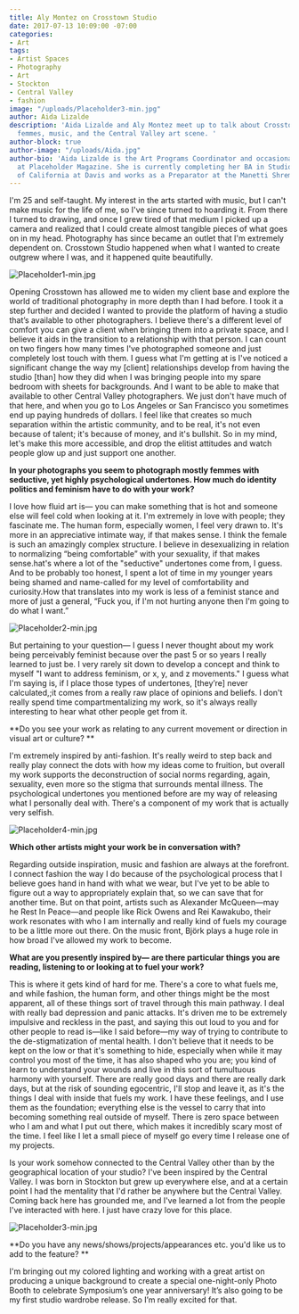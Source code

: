 ```yaml
---
title: Aly Montez on Crosstown Studio
date: 2017-07-13 10:09:00 -07:00
categories:
- Art
tags:
- Artist Spaces
- Photography
- Art
- Stockton
- Central Valley
- fashion
image: "/uploads/Placeholder3-min.jpg"
author: Aida Lizalde
description: 'Aida Lizalde and Aly Montez meet up to talk about Crosstown Studio,
  femmes, music, and the Central Valley art scene. '
author-block: true
author-image: "/uploads/Aida.jpg"
author-bio: 'Aida Lizalde is the Art Programs Coordinator and occasional contributor
  at Placeholder Magazine. She is currently completing her BA in Studio Arts at University
  of California at Davis and works as a Preparator at the Manetti Shrem Museum. '
---
```


I'm 25 and self-taught. My interest in the arts started with music, but I can't make music for the life of me, so I've since turned to hoarding it. From there I turned to drawing, and once I grew tired of that medium I picked up a camera and realized that I could create almost tangible pieces of what goes on in my head. Photography has since became an outlet that I'm extremely dependent on. Crosstown Studio happened when what I wanted to create outgrew where I was, and it happened quite beautifully. 

![Placeholder1-min.jpg](/uploads/Placeholder1-min.jpg)

Opening Crosstown has allowed me to widen my client base and explore the world of traditional photography in more depth than I had before. I took it a step further and decided I wanted to provide the platform of having a studio that’s available to other photographers. I believe there's a different level of comfort you can give a client when bringing them into a private space, and I believe it aids in the transition to a relationship with that person. I can count on two fingers how many times I've photographed someone and just completely lost touch with them. I guess what I'm getting at is I've noticed a significant change  the way my [client] relationships develop from having the studio [than]  how they did when I was bringing people into my spare bedroom with sheets for backgrounds. And I want to be able to make that available to other Central Valley photographers. We just don't have much of that here, and when you go to Los Angeles or San Francisco you sometimes end up paying hundreds of dollars. I feel like that creates so much separation within the artistic community, and to be real, it's not even because of talent; it's because of money, and it's bullshit. So in my mind, let's make this more accessible, and drop the elitist attitudes and watch people glow up and just support one another. 

**In your photographs you seem to photograph mostly femmes with seductive, yet highly psychological undertones. How much do identity politics and feminism have to do with your work?**

I love how fluid art is— you can make something that is hot and someone else will feel cold when looking at it. I'm extremely in love with people; they fascinate me. The human form, especially women, I feel very drawn to. It's more in an appreciative intimate way, if that makes sense. I think the female is such an amazingly complex structure. I believe in desexualizing in relation to normalizing “being comfortable” with your sexuality, if that makes sense.hat's where a lot of the "seductive" undertones come from, I guess. And to be probably too honest, I spent a lot of time in my younger years being shamed and name-called for my level of comfortability and curiosity.How that translates into my work is less of a feminist stance and more of just a general, “Fuck you, if I'm not hurting anyone then I'm going to do what I want.”
 
![Placeholder2-min.jpg](/uploads/Placeholder2-min.jpg)

But pertaining to your question— I guess I never thought about my work being perceivably feminist because over the past 5 or so years I really learned to just be. I very rarely sit down to develop a concept and think to myself "I want to address feminism, or x, y, and z movements." I guess what I'm saying is, if I place those types of undertones, [they’re] never calculated,;it comes from a really raw place of opinions and beliefs. I don't really spend time compartmentalizing my work, so it's always really interesting to hear what other people get from it. 

**Do you see your work as relating to any current movement or direction in visual art or culture? ** 

I'm extremely inspired by anti-fashion. It's really weird to step back and really play connect the dots with how my ideas come to fruition, but overall my work supports the deconstruction of social norms regarding, again, sexuality, even more so the stigma that surrounds mental illness. The psychological undertones you mentioned before are my way of releasing what I personally deal with. There's a component of my work that is actually very selfish. 

![Placeholder4-min.jpg](/uploads/Placeholder4-min.jpg)

**Which other artists might your work be in conversation with?**
  
Regarding outside inspiration, music and fashion are always at the forefront. I connect fashion the way I do because of the psychological process that I believe goes hand in hand with what we wear, but I've yet to be able to figure out a way to appropriately explain that, so we can save that for another time. But on that point, artists such as Alexander McQueen—may he Rest In Peace—and people like Rick Owens and Rei Kawakubo, their work resonates with who I am internally and really kind of fuels my courage to be a little more out there. On the music front, Björk plays a huge role in how broad I've allowed my work to become. 

**What are you presently inspired by— are there particular things you are reading, listening to or looking at to fuel your work?**

This is where it gets kind of hard for me. There's a core to what fuels me, and while fashion, the human form, and other things might be the most apparent, all of these things sort of travel through this main pathway. I deal with really bad depression and panic attacks. It's driven me to be extremely impulsive and reckless in the past, and saying this out loud to you and for other people to read is—like I said before—my way of trying to contribute to the de-stigmatization of mental health. I don't believe that it needs to be kept on the low or that it's something to hide, especially when while it may control you most of the time, it has also shaped who you are; you kind of learn to understand your wounds and live in this sort of tumultuous harmony with yourself. There are really good days and there are really dark days, but at the risk of sounding egocentric, I'll stop and leave it, as it's the things I deal with inside that fuels my work. I have these feelings, and I use them as the foundation; everything else is the vessel to carry that into becoming something real outside of myself. There is zero space between who I am and what I put out there, which makes it incredibly scary most of the time. I feel like I let a small piece of myself go every time I release one of my projects. 

Is your work somehow connected to the Central Valley other than by the geographical location of your studio?
I've been inspired by the Central Valley. I was born in Stockton but grew up everywhere else, and at a certain point I had the mentality that I'd rather be anywhere but the Central Valley. Coming back here has grounded me, and I've learned a lot from the people I've interacted with here. I just have crazy love for this place. 
 
![Placeholder3-min.jpg](/uploads/Placeholder3-min.jpg)

**Do you have any news/shows/projects/appearances etc. you'd like us to add to the feature? **

I'm bringing out my colored lighting and working with a great artist on producing a unique background to create a special one-night-only Photo Booth to celebrate Symposium’s one year anniversary! It’s also going to be my first studio wardrobe release. So I’m really excited for that.
